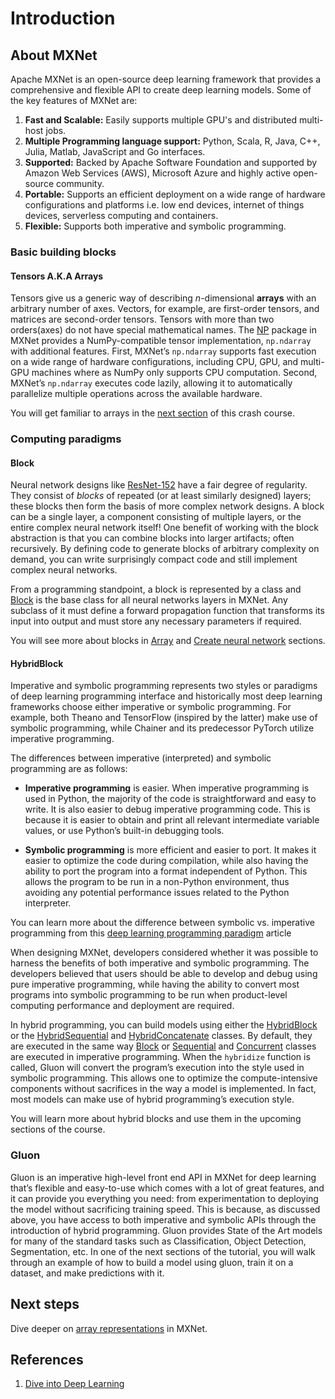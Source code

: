 <!--- Licensed to the Apache Software Foundation (ASF) under one -->
<!--- or more contributor license agreements.  See the NOTICE file -->
<!--- distributed with this work for additional information -->
<!--- regarding copyright ownership.  The ASF licenses this file -->
<!--- to you under the Apache License, Version 2.0 (the -->
<!--- "License"); you may not use this file except in compliance -->
<!--- with the License.  You may obtain a copy of the License at -->

<!---   http://www.apache.org/licenses/LICENSE-2.0 -->

<!--- Unless required by applicable law or agreed to in writing, -->
<!--- software distributed under the License is distributed on an -->
<!--- "AS IS" BASIS, WITHOUT WARRANTIES OR CONDITIONS OF ANY -->
<!--- KIND, either express or implied.  See the License for the -->
<!--- specific language governing permissions and limitations -->
<!--- under the License. -->

# Introduction


## About MXNet

Apache MXNet is an open-source deep learning framework that provides a comprehensive and flexible API to create deep learning models. Some of the key features of MXNet are:

1.  **Fast and Scalable:** Easily supports multiple GPU's and distributed multi-host jobs. 
2.  **Multiple Programming language support:**  Python, Scala,  R, Java, C++, Julia, Matlab, JavaScript and Go interfaces. 
3.  **Supported:** Backed by Apache Software Foundation and supported by Amazon Web Services (AWS), Microsoft Azure and highly active open-source community.
4.  **Portable:** Supports an efficient deployment on a wide range of hardware configurations and platforms i.e.  low end devices, internet of things devices, serverless computing and containers.
5.  **Flexible:** Supports both imperative and symbolic programming.


### Basic building blocks

#### Tensors A.K.A Arrays

Tensors give us a generic way of describing $n$-dimensional **arrays** with an arbitrary number of axes. Vectors, for example, are first-order tensors, and matrices are second-order tensors. Tensors with more than two orders(axes) do not have special mathematical names. The [NP](../../../api/np/index.rst) package in MXNet provides a NumPy-compatible tensor implementation, `np.ndarray` with additional features. First, MXNet’s `np.ndarray` supports fast execution on a wide range of hardware configurations, including CPU, GPU, and multi-GPU machines where as NumPy only supports CPU computation. Second, MXNet’s `np.ndarray` executes code lazily, allowing it to automatically parallelize multiple operations across the available hardware.

You will get familiar to arrays in the [next section](./1-nparray.ipynb) of this crash course.

### Computing paradigms

#### Block

Neural network designs like [ResNet-152](https://www.cv-foundation.org/openaccess/content_cvpr_2016/papers/He_Deep_Residual_Learning_CVPR_2016_paper.pdf) have a fair degree of regularity. They consist of _blocks_ of repeated (or at least similarly designed) layers; these blocks then form the basis of more complex network designs. A block can be a single layer, a component consisting of multiple layers, or the entire complex neural network itself! One benefit of working with the block abstraction is that you can combine blocks into larger artifacts; often recursively. By defining code to generate blocks of arbitrary complexity on demand, you can write surprisingly compact code and still implement complex neural networks.


From a programming standpoint, a block is represented by a class and [Block](../../../api/gluon/block.rst#mxnet.gluon.Block)  is the base class for all neural networks layers in MXNet. Any subclass of it must define a forward propagation function that transforms its input into output and must store any necessary parameters if required.

You will see more about blocks in [Array](./1-nparray.ipynb) and [Create neural network](./2-create-nn.ipynb) sections.

#### HybridBlock

Imperative and symbolic  programming represents two styles or paradigms of deep learning programming interface and historically most deep learning frameworks choose either imperative or symbolic programming. For example, both Theano and TensorFlow (inspired by the latter) make use of symbolic programming, while Chainer and its predecessor PyTorch utilize imperative programming. 

The differences between imperative (interpreted) and symbolic programming are as follows:

* __Imperative programming__ is easier. When imperative programming is used in Python, the majority of the code is straightforward and easy to write. It is also easier to debug imperative programming code. This is because it is easier to obtain and print all relevant intermediate variable values, or use Pythonʼs built-in debugging tools.
    
* __Symbolic programming__ is more efficient and easier to port. It makes it easier to optimize the code during compilation, while also having the ability to port the program into a format independent of Python. This allows the program to be run in a non-Python environment, thus avoiding any potential performance issues related to the Python interpreter.

You can learn more about the difference between symbolic vs. imperative programming from this [deep learning programming paradigm](https://mxnet.apache.org/versions/1.6/api/architecture/program_model) article

When designing MXNet, developers considered whether it was possible to harness the benefits of both imperative and symbolic programming. The developers believed that users should be able to develop and debug using pure imperative programming, while having the ability to convert most programs into symbolic programming to be run when product-level computing performance and deployment are required. 

In hybrid programming, you can build models using either the [HybridBlock](../../../api/gluon/hybrid_block.rst#mxnet.gluon.HybridBlock) or the [HybridSequential](../../../api/gluon/nn/index.rst#mxnet.gluon.nn.HybridSequential) and [HybridConcatenate](../../../api/gluon/nn/index.rst#mxnet.gluon.nn.HybridConcatenate) classes. By default, they are executed in the same way [Block](../../../api/gluon/block.rst#mxnet.gluon.Block) or [Sequential](../../../api/gluon/nn/index.rst#mxnet.gluon.nn.Sequential) and [Concurrent](../../../api/gluon/nn/index.rst#mxnet.gluon.nn.Concatenate) classes are executed in imperative programming. When the  `hybridize`  function is called, Gluon will convert the program’s execution into the style used in symbolic programming. This allows one to optimize the compute-intensive components without sacrifices in the way a model is implemented. In fact, most models can make use of hybrid programming’s execution style.

You will learn more about hybrid blocks and use them in the upcoming sections of the course.

### Gluon

Gluon is an imperative high-level front end API in MXNet for deep learning that’s flexible and easy-to-use which comes with a lot of great features, and it can provide you everything you need: from experimentation to deploying the model without sacrificing training speed. This is because, as discussed above, you have access to both imperative and symbolic APIs through the introduction of hybrid programming. Gluon provides State of the Art models for many of the standard tasks such as Classification, Object Detection, Segmentation, etc. In one of the next sections of the tutorial, you will walk through an example of how to build a model using gluon, train it on a dataset, and make predictions with it.

## Next steps

Dive deeper on [array representations](./1-nparray.ipynb) in MXNet.

## References
1.  [Dive into Deep Learning](http://d2l.ai/) 
